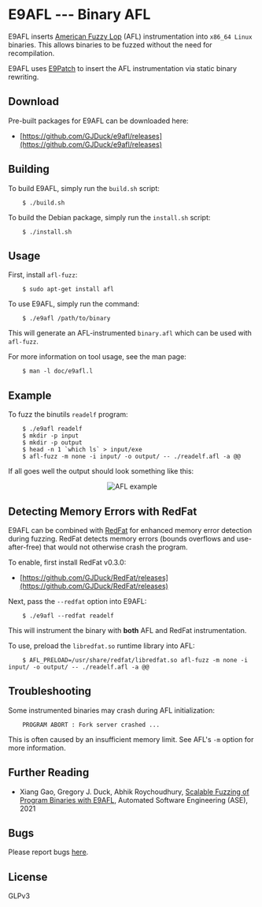 # E9AFL --- Binary AFL

E9AFL inserts [American Fuzzy Lop](https://github.com/google/AFL)
(AFL) instrumentation into `x86_64 Linux` binaries.
This allows binaries to be fuzzed without the need for recompilation.

E9AFL uses [E9Patch](https://github.com/GJDuck/e9patch) to insert the
AFL instrumentation via static binary rewriting.

## Download

Pre-built packages for E9AFL can be downloaded here:

* [https://github.com/GJDuck/e9afl/releases](https://github.com/GJDuck/e9afl/releases)

## Building

To build E9AFL, simply run the `build.sh` script:

        $ ./build.sh

To build the Debian package, simply run the `install.sh` script:

        $ ./install.sh

## Usage

First, install `afl-fuzz`:

        $ sudo apt-get install afl

To use E9AFL, simply run the command:

        $ ./e9afl /path/to/binary

This will generate an AFL-instrumented `binary.afl` which can be
used with `afl-fuzz`.

For more information on tool usage, see the man page:

        $ man -l doc/e9afl.l

## Example

To fuzz the binutils `readelf` program:

        $ ./e9afl readelf
        $ mkdir -p input
        $ mkdir -p output
        $ head -n 1 `which ls` > input/exe
        $ afl-fuzz -m none -i input/ -o output/ -- ./readelf.afl -a @@

If all goes well the output should look something like this:

<p align="center">
<img src="imgs/example.png"
     alt="AFL example">
</p>

## Detecting Memory Errors with RedFat

E9AFL can be combined with [RedFat](https://github.com/GJDuck/RedFat) for
enhanced memory error detection during fuzzing.
RedFat detects memory errors (bounds overflows and use-after-free) that would
not otherwise crash the program.

To enable, first install RedFat v0.3.0:

* [https://github.com/GJDuck/RedFat/releases](https://github.com/GJDuck/RedFat/releases)

Next, pass the `--redfat` option into E9AFL:

        $ ./e9afl --redfat readelf

This will instrument the binary with **both** AFL and RedFat instrumentation.

To use, preload the `libredfat.so` runtime library into AFL:

        $ AFL_PRELOAD=/usr/share/redfat/libredfat.so afl-fuzz -m none -i input/ -o output/ -- ./readelf.afl -a @@

## Troubleshooting

Some instrumented binaries may crash during AFL initialization:

        PROGRAM ABORT : Fork server crashed ...

This is often caused by an insufficient memory limit.
See AFL's `-m` option for more information.

## Further Reading

* Xiang Gao, Gregory J. Duck, Abhik Roychoudhury, [Scalable Fuzzing of Program Binaries with E9AFL](https://www.comp.nus.edu.sg/~gregory/papers/e9afl.pdf), Automated Software Engineering (ASE), 2021

## Bugs

Please report bugs [here](https://github.com/GJDuck/e9afl/issues).

## License

GLPv3


